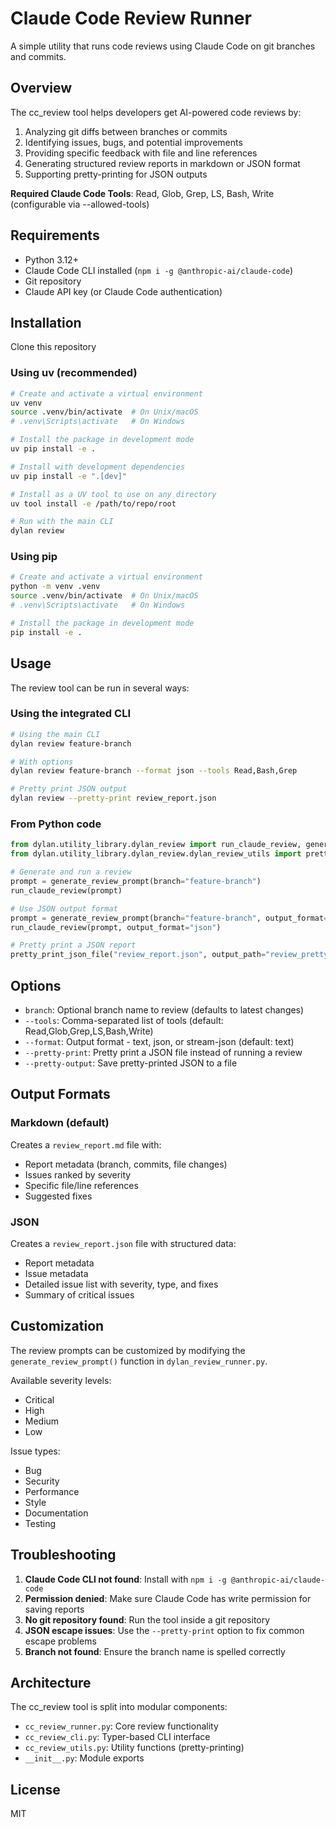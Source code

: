# Claude Code Review Runner

A simple utility that runs code reviews using Claude Code on git branches and commits.

## Overview

The cc_review tool helps developers get AI-powered code reviews by:

1. Analyzing git diffs between branches or commits
2. Identifying issues, bugs, and potential improvements
3. Providing specific feedback with file and line references
4. Generating structured review reports in markdown or JSON format
5. Supporting pretty-printing for JSON outputs

**Required Claude Code Tools**: Read, Glob, Grep, LS, Bash, Write (configurable via --allowed-tools)

## Requirements

- Python 3.12+
- Claude Code CLI installed (`npm i -g @anthropic-ai/claude-code`)
- Git repository
- Claude API key (or Claude Code authentication)

## Installation

Clone this repository

### Using uv (recommended)

```bash
# Create and activate a virtual environment
uv venv
source .venv/bin/activate  # On Unix/macOS
# .venv\Scripts\activate   # On Windows

# Install the package in development mode
uv pip install -e .

# Install with development dependencies
uv pip install -e ".[dev]"

# Install as a UV tool to use on any directory
uv tool install -e /path/to/repo/root

# Run with the main CLI
dylan review
```

### Using pip

```bash
# Create and activate a virtual environment
python -m venv .venv
source .venv/bin/activate  # On Unix/macOS
# .venv\Scripts\activate   # On Windows

# Install the package in development mode
pip install -e .
```

## Usage

The review tool can be run in several ways:

### Using the integrated CLI

```bash
# Using the main CLI
dylan review feature-branch

# With options
dylan review feature-branch --format json --tools Read,Bash,Grep

# Pretty print JSON output
dylan review --pretty-print review_report.json
```

### From Python code

```python
from dylan.utility_library.dylan_review import run_claude_review, generate_review_prompt
from dylan.utility_library.dylan_review.dylan_review_utils import pretty_print_json_file

# Generate and run a review
prompt = generate_review_prompt(branch="feature-branch")
run_claude_review(prompt)

# Use JSON output format
prompt = generate_review_prompt(branch="feature-branch", output_format="json")
run_claude_review(prompt, output_format="json")

# Pretty print a JSON report
pretty_print_json_file("review_report.json", output_path="review_pretty.json")
```

## Options

- `branch`: Optional branch name to review (defaults to latest changes)
- `--tools`: Comma-separated list of tools (default: Read,Glob,Grep,LS,Bash,Write)
- `--format`: Output format - text, json, or stream-json (default: text)
- `--pretty-print`: Pretty print a JSON file instead of running a review
- `--pretty-output`: Save pretty-printed JSON to a file

## Output Formats

### Markdown (default)

Creates a `review_report.md` file with:

- Report metadata (branch, commits, file changes)
- Issues ranked by severity
- Specific file/line references
- Suggested fixes

### JSON

Creates a `review_report.json` file with structured data:

- Report metadata
- Issue metadata
- Detailed issue list with severity, type, and fixes
- Summary of critical issues

## Customization

The review prompts can be customized by modifying the `generate_review_prompt()` function in `dylan_review_runner.py`.

Available severity levels:

- Critical
- High
- Medium
- Low

Issue types:

- Bug
- Security
- Performance
- Style
- Documentation
- Testing

## Troubleshooting

1. **Claude Code CLI not found**: Install with `npm i -g @anthropic-ai/claude-code`
2. **Permission denied**: Make sure Claude Code has write permission for saving reports
3. **No git repository found**: Run the tool inside a git repository
4. **JSON escape issues**: Use the `--pretty-print` option to fix common escape problems
5. **Branch not found**: Ensure the branch name is spelled correctly

## Architecture

The cc_review tool is split into modular components:

- `cc_review_runner.py`: Core review functionality
- `cc_review_cli.py`: Typer-based CLI interface
- `cc_review_utils.py`: Utility functions (pretty-printing)
- `__init__.py`: Module exports

## License

MIT
